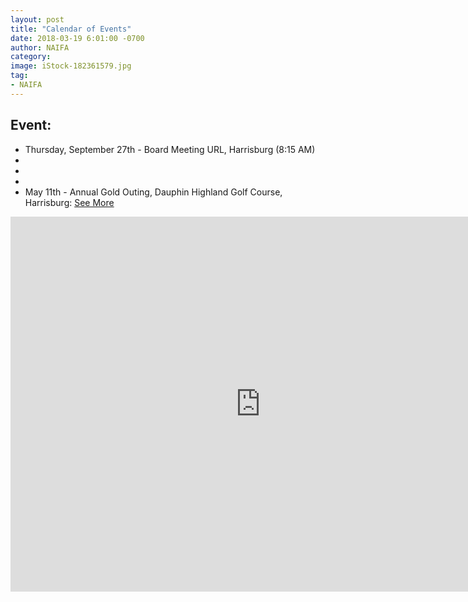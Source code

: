 ```yaml
---
layout: post
title: "Calendar of Events"
date: 2018-03-19 6:01:00 -0700
author: NAIFA
category: 
image: iStock-182361579.jpg
tag:
- NAIFA
---
```


## Event:
 - Thursday, September 27th - Board Meeting URL, Harrisburg (8:15 AM)
 - 
 -
 -
 - May 11th - Annual Gold Outing, Dauphin Highland Golf Course, Harrisburg: [See More](/images/2018_NAIFA_Golf_Brochure.pdf)

<iframe src="https://calendar.google.com/calendar/embed?height=600&amp;wkst=1&amp;bgcolor=%23FFFFFF&amp;src=naifaghbg%40gmail.com&amp;color=%231B887A&amp;ctz=America%2FNew_York" style="border-width:0" width="800" height="600" frameborder="0" scrolling="no"></iframe>
